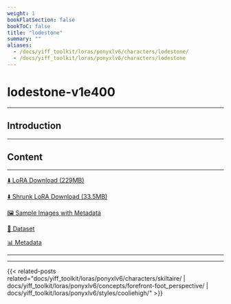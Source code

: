 ```yaml
---
weight: 1
bookFlatSection: false
bookToC: false
title: "lodestone"
summary: ""
aliases:
  - /docs/yiff_toolkit/loras/ponyxlv6/characters/lodestone/
  - /docs/yiff_toolkit/loras/ponyxlv6/characters/lodestone
---
```


<!--markdownlint-disable MD025 MD033 -->

# lodestone-v1e400

---

## Introduction

---

## Content

---

[⬇️ LoRA Download (229MB)](https://huggingface.co/k4d3/yiff_toolkit/resolve/main/ponyxl_loras/lodestone-v1e400.safetensors?download=true)

[⬇️ Shrunk LoRA Download (33.5MB)](https://huggingface.co/k4d3/yiff_toolkit/resolve/main/ponyxl_loras_shrunk_2/lodestone-v1e400_frockpt1_th-3.55.safetensors?download=true)

[🖼️ Sample Images with Metadata](https://huggingface.co/k4d3/yiff_toolkit/tree/main/static/{})

[📐 Dataset](<https://huggingface.co/datasets/k4d3/furry/tree/main/lodestone>)

[📊 Metadata](https://huggingface.co/k4d3/yiff_toolkit/raw/main/ponyxl_loras/lodestone-v1e400.json)

---

---

{{< related-posts related="docs/yiff_toolkit/loras/ponyxlv6/characters/skiltaire/ | docs/yiff_toolkit/loras/ponyxlv6/concepts/forefront-foot_perspective/ | docs/yiff_toolkit/loras/ponyxlv6/styles/cooliehigh/" >}}
